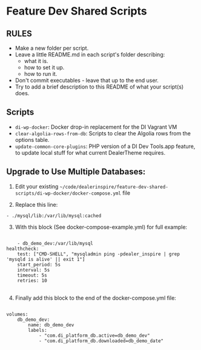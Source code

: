 # Feature Dev Shared Scripts

## RULES

- Make a new folder per script.
- Leave a little README.md in each script's folder describing:
	- what it is.
	- how to set it up.
	- how to run it.
- Don't commit executables - leave that up to the end user.
- Try to add a brief description to this README of what your script(s) does.

## Scripts

- `di-wp-docker`: Docker drop-in replacement for the DI Vagrant VM
- `clear-algolia-rows-from-db`: Scripts to clear the Algolia rows from the options table.
- `update-common-core-plugins`: PHP version of a DI Dev Tools.app feature, to update local stuff for what current DealerTheme requires.

## Upgrade to Use Multiple Databases:

1. Edit your existing ```~/code/dealerinspire/feature-dev-shared-scripts/di-wp-docker/docker-compose.yml``` file

2. Replace this line:

``` - ./mysql/lib:/var/lib/mysql:cached ```

3. With this block (See docker-compose-example.yml) for full example:

<pre>
<code>
	- db_demo_dev:/var/lib/mysql
healthcheck:
	test: ["CMD-SHELL", "mysqladmin ping -pdealer_inspire | grep 'mysqld is alive' || exit 1"]
  	start_period: 5s
  	interval: 5s
  	timeout: 5s
  	retries: 10
</code>
</pre>

4. Finally add this block to the end of the docker-compose.yml file:

<pre>
<code>
volumes:
	db_demo_dev:
		name: db_demo_dev
		labels:
			- "com.di_platform_db.active=db_demo_dev"
			- "com.di_platform_db.downloaded=db_demo_date" 
</code>
</pre>